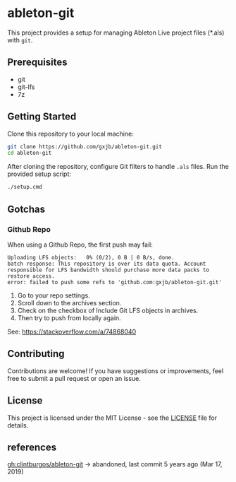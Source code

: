 # ableton-git

This project provides a setup for managing Ableton Live project files (*.als) with `git`.

## Prerequisites

- git
- git-lfs
- 7z

## Getting Started

Clone this repository to your local machine:

```bash
git clone https://github.com/gxjb/ableton-git.git
cd ableton-git
```

After cloning the repository, configure Git filters to handle `.als` files. Run the provided setup script:

```bash
./setup.cmd
```

## Gotchas

### Github Repo

When using a Github Repo, the first push may fail:

```text
Uploading LFS objects:   0% (0/2), 0 B | 0 B/s, done.
batch response: This repository is over its data quota. Account responsible for LFS bandwidth should purchase more data packs to restore access.
error: failed to push some refs to 'github.com:gxjb/ableton-git.git'
```

1. Go to your repo settings.
2. Scroll down to the archives section.
3. Check on the checkbox of Include Git LFS objects in archives.
4. Then try to push from locally again.

See: https://stackoverflow.com/a/74868040


## Contributing

Contributions are welcome! If you have suggestions or improvements, feel free to submit a pull request or open an issue.

## License

This project is licensed under the MIT License - see the [LICENSE](./LICENSE) file for details.

## references

[gh:clintburgos/ableton-git](https://github.com/clintburgos/ableton-git) -> abandoned, last commit 5 years ago (Mar 17, 2019)
